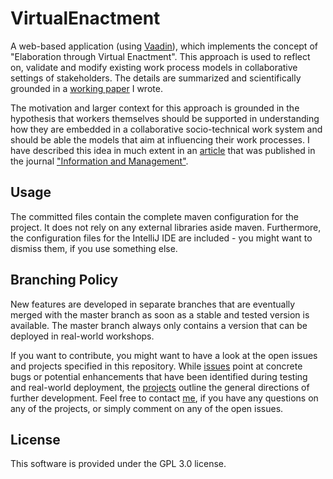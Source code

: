 # VirtualEnactment

A web-based application (using [Vaadin][1]), which implements the concept of "Elaboration through Virtual Enactment". This approach is used to reflect on, validate and modify existing work process models in collaborative settings of stakeholders. The details are summarized and scientifically grounded in a [working paper][2] I wrote. 

The motivation and larger context for this approach is grounded in the hypothesis that workers themselves should be supported in understanding how they are embedded in a collaborative socio-technical work system and should be able the models that aim at influencing their work processes. I have described this idea in much extent in an [article][3] that was published in the journal ["Information and Management"][4]. 

## Usage

The committed files contain the complete maven configuration for the project. It does not rely on any external libraries aside maven. Furthermore, the configuration files for the IntelliJ IDE are included - you might want to dismiss them, if you use something else.

## Branching Policy

New features are developed in separate branches that are eventually merged with the master branch as soon as a stable and tested version is available. The master branch always only contains a version that can be deployed in real-world workshops.

If you want to contribute, you might want to have a look at the open issues and projects specified in this repository. While [issues][5] point at concrete bugs or potential enhancements that have been identified during testing and real-world deployment, the [projects][6] outline the general directions of further development. Feel free to contact [me][7], if you have any questions on any of the projects, or simply comment on any of the open issues. 

## License

This software is provided under the GPL 3.0 license.

[1]:	http://www.vaadin.com
[2]:	https://zenodo.org/record/207008#.WFQGULGZOb8
[3]:	http://www.oppl.info/files/ArticulationOfWorkProcessModels.pdf
[4]:	http://www.journals.elsevier.com/information-and-management
[5]:	https://github.com/win-ce/VirtualEnactment/issues
[6]:	https://github.com/win-ce/VirtualEnactment/projects
[7]:	https://github.com/oppl